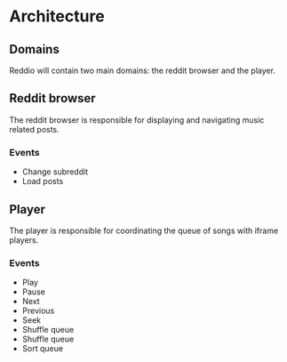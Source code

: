 # Architecture


## Domains

Reddio will contain two main domains: the reddit browser and the player.


## Reddit browser

The reddit browser is responsible for displaying and navigating music related posts.

### Events

  - Change subreddit
  - Load posts


## Player

The player is responsible for coordinating the queue of songs with iframe players.

### Events

  - Play
  - Pause
  - Next
  - Previous
  - Seek
  - Shuffle queue
  - Shuffle queue
  - Sort queue
